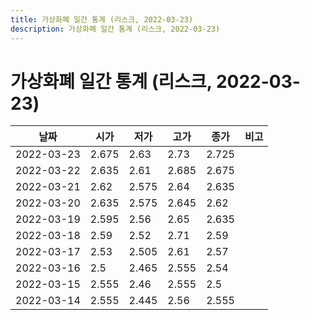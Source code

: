 ```yaml
---
title: 가상화폐 일간 통계 (리스크, 2022-03-23)
description: 가상화폐 일간 통계 (리스크, 2022-03-23)
---
```



가상화폐 일간 통계 (리스크, 2022-03-23)
===

|날짜|시가|저가|고가|종가|비고|
|--|--|--|--|--|--|
|2022-03-23|2.675|2.63|2.73|2.725|    |
|2022-03-22|2.635|2.61|2.685|2.675|    |
|2022-03-21|2.62|2.575|2.64|2.635|    |
|2022-03-20|2.635|2.575|2.645|2.62|    |
|2022-03-19|2.595|2.56|2.65|2.635|    |
|2022-03-18|2.59|2.52|2.71|2.59|    |
|2022-03-17|2.53|2.505|2.61|2.57|    |
|2022-03-16|2.5|2.465|2.555|2.54|    |
|2022-03-15|2.555|2.46|2.555|2.5|    |
|2022-03-14|2.555|2.445|2.56|2.555|    |
